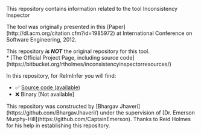 This repository contains information related to the tool Inconsistency Inspector
<p>
The tool was originally presented in this [Paper](http://dl.acm.org/citation.cfm?id=1985972) at International Conference on Software Engineering, 2012.
<p>
This repository <b><i>is NOT</i></b> the original repository for this tool.<br>
* [The Official Project Page, including source code](https://bitbucket.org/rtholmes/inconsistencyinspectorresources/)
<p>

In this repository, for ReImInfer you will find:<br>
* :white_check_mark: [Source code (available)](https://github.com/SoftwareEngineeringToolDemos/ICSE-2011-InconsistencyInspector)<br>
* :x:  Binary [Not available]
<p>
This repository was constructed by [Bhargav Jhaveri](https://github.com/BhargavJhaveri/) under the supervision of [Dr. Emerson Murphy-Hill](https://github.com/CaptainEmerson). Thanks to Reid Holmes for his help in establishing this repository.